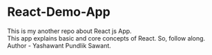# React-Demo-App
This is my another repo about React js App. <br> This app explains basic and core concepts of React. So, follow along.<br>
Author - Yashawant Pundlik Sawant.
